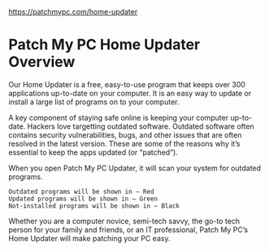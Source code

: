 https://patchmypc.com/home-updater

# Patch My PC Home Updater Overview
Our Home Updater is a free, easy-to-use program that keeps over 300 applications up-to-date on your computer. It is an easy way to update or install a large list of programs on to your computer.

A key component of staying safe online is keeping your computer up-to-date. Hackers love targetting outdated software. Outdated software often contains security vulnerabilities, bugs, and other issues that are often resolved in the latest version. These are some of the reasons why it’s essential to keep the apps updated (or “patched”).

When you open Patch My PC Updater, it will scan your system for outdated programs.

    Outdated programs will be shown in – Red
    Updated programs will be shown in – Green
    Not-installed programs will be shown in – Black

Whether you are a computer novice, semi-tech savvy, the go-to tech person for your family and friends, or an IT professional, Patch My PC’s Home Updater will make patching your PC easy.